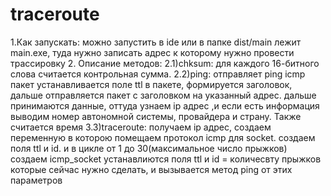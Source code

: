# traceroute
1.Как запускать:
  можно запустить в ide или в папке dist/main лежит main.exe,
  туда нужно записать адрес к которому нужно провести трассировку
2. Описание методов:
   2.1)chksum:
     для каждого 16-битного слова считается контрольная сумма.
   2.2)ping: отправляет ping icmp пакет
     устанавливается поле ttl в пакете, формируется заголовок, дальше
     отправляется пакет с заголовком на указанный адрес.
     дальше принимаются данные, оттуда узнаем ip адрес ,и если есть информация 
     выводим номер автономной системы, провайдера и страну. Также считается время
   3.3)traceroute:
       получаем ip адрес, создаем переменную в которою помещаем протокол icmp 
       для socket. создаем поля ttl и id.
       и в цикле от 1 до 30(максимальное число прыжков) 
        создаем icmp_socket устанавлиются поля ttl и id = количесвту прыжков которые сейчас нужно сделать, и вызывается метод ping от этих параметров
